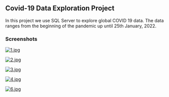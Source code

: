 ## Covid-19 Data Exploration Project

In this project we use SQL Server to explore global COVID 19 data. The data ranges from the beginning of the pandemic up until 25th January, 2022. 

### Screenshots

[![1.jpg](https://i.postimg.cc/FH2RrNF9/1.jpg)](https://postimg.cc/bZ98LX2M)

[![2.jpg](https://i.postimg.cc/76qqhLFy/2.jpg)](https://postimg.cc/2q9sXCjH)

[![3.jpg](https://i.postimg.cc/vmss2BH6/3.jpg)](https://postimg.cc/TKCFpTbR)

[![4.jpg](https://i.postimg.cc/kGVzg3gm/4.jpg)](https://postimg.cc/p5HqsSjG)

[![6.jpg](https://i.postimg.cc/NMFPdqTH/6.jpg)](https://postimg.cc/jwVXj1Mx)
